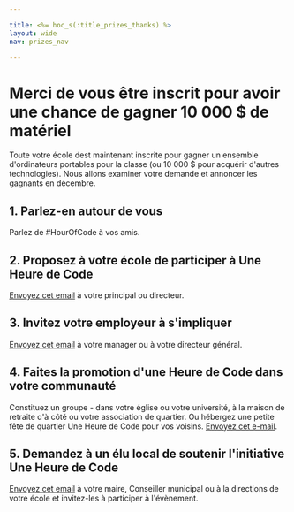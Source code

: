 ```yaml
---

title: <%= hoc_s(:title_prizes_thanks) %>
layout: wide
nav: prizes_nav

---
```



# Merci de vous être inscrit pour avoir une chance de gagner 10 000 $ de matériel

Toute votre école dest maintenant inscrite pour gagner un ensemble d'ordinateurs portables pour la classe (ou 10 000 $ pour acquérir d'autres technologies). Nous allons examiner votre demande et annoncer les gagnants en décembre.

## 1. Parlez-en autour de vous

Parlez de #HourOfCode à vos amis.

## 2. Proposez à votre école de participer à Une Heure de Code

[Envoyez cet email](<%= resolve_url('/promote/resources#email') %>) à votre principal ou directeur.

## 3. Invitez votre employeur à s'impliquer

[Envoyez cet email](<%= resolve_url('/promote/resources#email') %>) à votre manager ou à votre directeur général.

## 4. Faites la promotion d'une Heure de Code dans votre communauté

Constituez un groupe - dans votre église ou votre université, à la maison de retraite d'à côté ou votre association de quartier. Ou hébergez une petite fête de quartier Une Heure de Code pour vos voisins. [Envoyez cet e-mail](<%= resolve_url('/promote/resources#email') %>).

## 5. Demandez à un élu local de soutenir l'initiative Une Heure de Code

[Envoyez cet email](<%= resolve_url('/promote/resources#politicians') %>) à votre maire, Conseiller municipal ou à la directions de votre école et invitez-les à participer à l'évènement.

